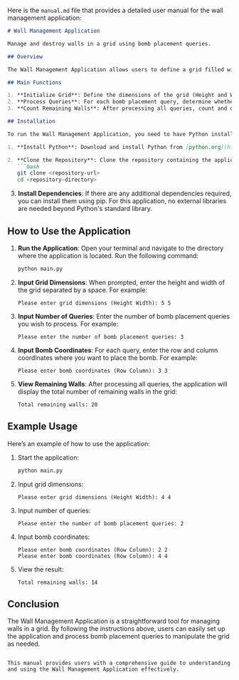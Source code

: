 Here is the `manual.md` file that provides a detailed user manual for the wall management application:

```markdown
# Wall Management Application

Manage and destroy walls in a grid using bomb placement queries.

## Overview

The Wall Management Application allows users to define a grid filled with walls and process bomb placement queries to destroy walls based on specified coordinates. The application is designed to be simple and efficient, making it easy for users to interact with the grid.

## Main Functions

1. **Initialize Grid**: Define the dimensions of the grid (Height and Width) and fill it with walls.
2. **Process Queries**: For each bomb placement query, determine whether to destroy a wall at the specified coordinates or find the nearest wall in the four cardinal directions (up, down, left, right).
3. **Count Remaining Walls**: After processing all queries, count and display the total number of walls that remain in the grid.

## Installation

To run the Wall Management Application, you need to have Python installed on your machine. Follow these steps to set up the environment:

1. **Install Python**: Download and install Python from [python.org](https://www.python.org/downloads/).

2. **Clone the Repository**: Clone the repository containing the application code.
   ```bash
   git clone <repository-url>
   cd <repository-directory>
   ```

3. **Install Dependencies**: If there are any additional dependencies required, you can install them using pip. For this application, no external libraries are needed beyond Python's standard library.

## How to Use the Application

1. **Run the Application**: Open your terminal and navigate to the directory where the application is located. Run the following command:
   ```bash
   python main.py
   ```

2. **Input Grid Dimensions**: When prompted, enter the height and width of the grid separated by a space. For example:
   ```
   Please enter grid dimensions (Height Width): 5 5
   ```

3. **Input Number of Queries**: Enter the number of bomb placement queries you wish to process. For example:
   ```
   Please enter the number of bomb placement queries: 3
   ```

4. **Input Bomb Coordinates**: For each query, enter the row and column coordinates where you want to place the bomb. For example:
   ```
   Please enter bomb coordinates (Row Column): 3 3
   ```

5. **View Remaining Walls**: After processing all queries, the application will display the total number of remaining walls in the grid:
   ```
   Total remaining walls: 20
   ```

## Example Usage

Here’s an example of how to use the application:

1. Start the application:
   ```bash
   python main.py
   ```

2. Input grid dimensions:
   ```
   Please enter grid dimensions (Height Width): 4 4
   ```

3. Input number of queries:
   ```
   Please enter the number of bomb placement queries: 2
   ```

4. Input bomb coordinates:
   ```
   Please enter bomb coordinates (Row Column): 2 2
   Please enter bomb coordinates (Row Column): 4 4
   ```

5. View the result:
   ```
   Total remaining walls: 14
   ```

## Conclusion

The Wall Management Application is a straightforward tool for managing walls in a grid. By following the instructions above, users can easily set up the application and process bomb placement queries to manipulate the grid as needed.
```

This manual provides users with a comprehensive guide to understanding and using the Wall Management Application effectively.